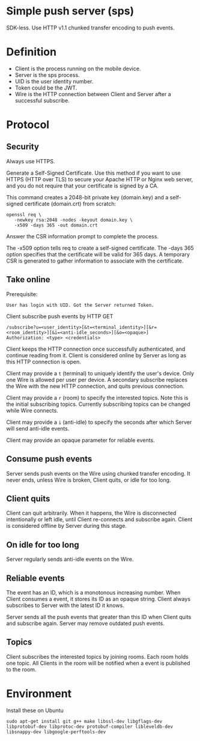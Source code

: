# Simple push server (sps)

SDK-less. Use HTTP v1.1 chunked transfer encoding to push events.

# Definition

* Client is the process running on the mobile device.
* Server is the sps process.
* UID is the user identity number.
* Token could be the JWT.
* Wire is the HTTP connection between Client and Server after a
  successful subscribe.

# Protocol

## Security

Always use HTTPS.

Generate a Self-Signed Certificate. Use this method if you want to use HTTPS
(HTTP over TLS) to secure your Apache HTTP or Nginx web server, and you do
not require that your certificate is signed by a CA.

This command creates a 2048-bit private key (domain.key) and a self-signed
certificate (domain.crt) from scratch:

    openssl req \
       -newkey rsa:2048 -nodes -keyout domain.key \
       -x509 -days 365 -out domain.crt

Answer the CSR information prompt to complete the process.

The -x509 option tells req to create a self-signed certificate. The -days 365
option specifies that the certificate will be valid for 365 days. A temporary
CSR is generated to gather information to associate with the certificate.

## Take online

Prerequisite:

    User has login with UID. Got the Server returned Token.

Client subscribe push events by HTTP GET

    /subscribe?u=<user_identity>[&t=<terminal_identity>][&r=<room_identity>][&i=<anti-idle_seconds>][&o=<opaque>]
    Authorization: <type> <credentials>

Client keeps the HTTP connection once successfully authenticated, and
continue reading from it. Client is considered online by Server as long
as this HTTP connection is open.

Client may provide a `t` (terminal) to uniquely identify the user's
device. Only one Wire is allowed per user per device. A secondary subscribe
replaces the Wire with the new HTTP connection, and quits previous connection.

Client may provide a `r` (room) to specify the interested topics. Note
this is the initial subscribing topics. Currently subscribing topics can
be changed while Wire connects.

Client may provide a `i` (anti-idle) to specify the seconds after which
Server will send anti-idle events.

Client may provide an opaque parameter for reliable events.

## Consume push events

Server sends push events on the Wire using chunked transfer encoding.
It never ends, unless Wire is broken, Client quits, or idle for too long.

## Client quits

Client can quit arbitrarily. When it happens, the Wire is disconnected
intentionally or left idle, until Client re-connects and subscribe again.
Client is considered offline by Server during this stage.

## On idle for too long

Server regularly sends anti-idle events on the Wire. 

## Reliable events

The event has an ID, which is a monotonous increasing number. When Client
consumes a event, it stores its ID as an opaque string. Client always
subscribes to Server with the latest ID it knows.

Server sends all the push events that greater than this ID when Client
quits and subscribe again. Server may remove outdated push events.

## Topics

Client subscribes the interested topics by joining rooms. Each room holds
one topic. All Clients in the room will be notified when a event is published
to the room.

# Environment

Install these on Ubuntu

    sudo apt-get install git g++ make libssl-dev libgflags-dev libprotobuf-dev libprotoc-dev protobuf-compiler libleveldb-dev libsnappy-dev libgoogle-perftools-dev
